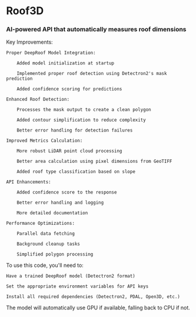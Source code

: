 # Roof3D
### AI-powered API that automatically measures roof dimensions


Key Improvements:

    Proper DeepRoof Model Integration:

        Added model initialization at startup

        Implemented proper roof detection using Detectron2's mask prediction

        Added confidence scoring for predictions

    Enhanced Roof Detection:

        Processes the mask output to create a clean polygon

        Added contour simplification to reduce complexity

        Better error handling for detection failures

    Improved Metrics Calculation:

        More robust LiDAR point cloud processing

        Better area calculation using pixel dimensions from GeoTIFF

        Added roof type classification based on slope

    API Enhancements:

        Added confidence score to the response

        Better error handling and logging

        More detailed documentation

    Performance Optimizations:

        Parallel data fetching

        Background cleanup tasks

        Simplified polygon processing

To use this code, you'll need to:

    Have a trained DeepRoof model (Detectron2 format)

    Set the appropriate environment variables for API keys

    Install all required dependencies (Detectron2, PDAL, Open3D, etc.)

The model will automatically use GPU if available, falling back to CPU if not.
